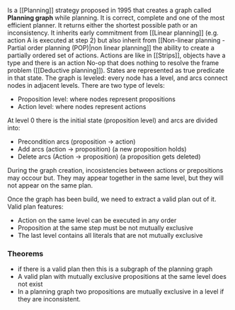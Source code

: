 Is a [[Planning]] strategy proposed in 1995 that creates a graph called __Planning graph__ while planning. It is correct, complete and one of the most efficient planner.
It returns either the shortest possible path or an inconsistency. It inherits early commitment from [[Linear planning]] (e.g. action A is executed at step 2) but also inherit from [[Non-linear planning - Partial order planning (POP)|non linear planning]] the ability to create a partially ordered set of actions.
Actions are like in [[Strips]], objects have a type and there is an action No-op that does nothing to resolve the frame problem ([[Deductive planning]]). States are represented as true predicate in that state.
The graph is leveled: every node has a level, and arcs connect nodes in adjacent levels.
There are two type of levels:
- Proposition level: where nodes represent propositions
- Action level: where nodes represent actions

At level 0 there is the initial state (proposition level) and arcs are divided into:
- Precondition arcs (proposition -> action)
- Add arcs (action -> proposition) (a new proposition holds)
- Delete arcs (Action -> proposition) (a proposition gets deleted)


During the graph creation, incosistencies between actions or prepositions may occour but. They may appear together in the same level, but they will not appear on the same plan.

Once the graph has been build, we need to extract a valid plan out of it.
Valid plan features:
- Action on the same level can be executed in any order
- Proposition at the same step must be not mutually exclusive
- The last level contains all literals that are not mutually exclusive 

### Theorems
- if there is a valid plan then this is a subgraph of the planning graph
- A valid plan with mutually exclusive propositions at the same level does not exist
- In a planning graph two propositions are mutually exclusive in a level if they are inconsistent.